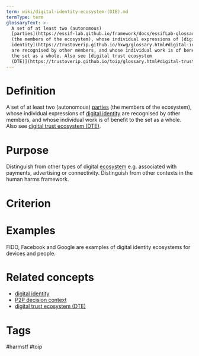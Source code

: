 ```yaml
---
term: wiki/digital-identity-ecosystem-(DIE).md
termType: term
glossaryText: >-
  A set of at least two (autonomous)
  [parties](https://essif-lab.github.io/framework/docs/essifLab-glossary#party)
  (the members of the ecosystem), whose individual expressions of [digital
  identity](https://trustoverip.github.io/hxwg/glossary.html#digital-identity)
  are recognised by other members, and whose individual work is of benefit to
  the set as a whole. Also see [digital trust ecosystem
  (DTE)](https://trustoverip.github.io/toip/glossary.html#digital-trust-ecosystem).
---
```

# Definition
A set of at least two (autonomous) [parties](https://essif-lab.github.io/framework/docs/essifLab-glossary#party) (the members of the ecosystem), whose individual expressions of [digital identity](https://trustoverip.github.io/hxwg/glossary.html#digital-identity) are recognised by other members, and whose individual work is of benefit to the set as a whole. Also see [digital trust ecosystem (DTE)](https://trustoverip.github.io/toip/glossary.html#digital-trust-ecosystem).
# Purpose
Distinguish from other types of digital [ecosystem]([https://essif-lab.github.io/framework/docs/essifLab-glossary#](https://essif-lab.github.io/framework/docs/essifLab-glossary#party)ecosystem) e.g. associated with payments, advertising or connectivity.  Distinguish from other contexts in the human harms framework.
# Criterion
# Examples
FIDO, Facebook and Google are examples of digital identity ecosystems for devices and people.
# Related concepts
* [digital identity](https://trustoverip.github.io/hxwg/glossary.html#digital-identity)
* [P2P decision context](https://trustoverip.github.io/hxwg/glossary.html#P2P-decision-context)
* [digital trust ecosystem (DTE)](https://trustoverip.github.io/toip/glossary.html#digital-trust-ecosystem)
# Tags  
 #harmstf  #toip
